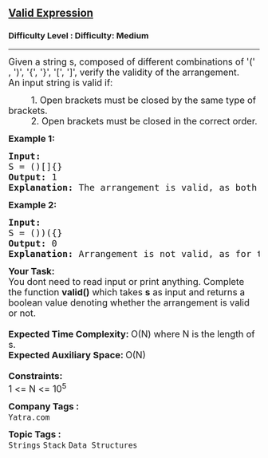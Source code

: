 <h2><a href="https://www.geeksforgeeks.org/problems/valid-expression1025/1?page=5&category=Stack,Queue&sortBy=submissions">Valid Expression</a></h2><h3>Difficulty Level : Difficulty: Medium</h3><hr><div class="problems_problem_content__Xm_eO"><p><span style="font-size: 18px;">Given a string s, composed of different combinations of '(' , ')', '{', '}', '[', ']', verify the validity of the arrangement.<br></span><span style="font-size: 18px;">An input string is valid if:</span></p>
<p><span style="font-size: 18px;">&nbsp; &nbsp; &nbsp; &nbsp; &nbsp;1. Open brackets must be closed by the same type of brackets.<br>&nbsp; &nbsp; &nbsp; &nbsp; &nbsp;2. Open brackets must be closed in the correct order.</span></p>
<p><strong><span style="font-size: 18px;">Example 1:</span></strong></p>
<pre><span style="font-size: 18px;"><strong>Input:</strong>
S = ()[]{}
<strong>Output:</strong> 1
<strong>Explanation: </strong>The arrangement is valid, as both the conditions are followed here.</span></pre>
<p><strong><span style="font-size: 18px;">Example 2:</span></strong></p>
<pre><span style="font-size: 18px;"><strong>Input:</strong>
S = ())({}
<strong>Output:</strong> 0
<strong>Explanation: </strong>Arrangement is not valid, as for the bold closing bracket in ()<strong>)</strong>({}, there is no opening bracket of similar kind, before it</span>.</pre>
<p><span style="font-size: 18px;"><strong>Your Task: &nbsp;</strong><br>You dont need to read input or print anything. Complete the function <strong>valid()</strong> which takes <strong>s</strong> as input and returns a boolean value denoting whether the arrangement is valid or not.<br><br></span><span style="font-size: 18px;"><strong>Expected Time Complexity: </strong>O(N) where N is the length of s.<br><strong>Expected Auxiliary Space: </strong>O(N)&nbsp;<br><br></span><span style="font-size: 18px;"><strong>Constraints:</strong><br>1 &lt;= N &lt;= 10<sup>5</sup></span></p></div><p><span style=font-size:18px><strong>Company Tags : </strong><br><code>Yatra.com</code>&nbsp;<br><p><span style=font-size:18px><strong>Topic Tags : </strong><br><code>Strings</code>&nbsp;<code>Stack</code>&nbsp;<code>Data Structures</code>&nbsp;